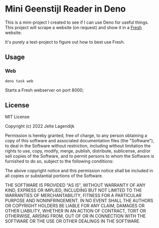 # Mini Geenstijl Reader in Deno

This is a mini-project I created to see if I can use Deno for useful things.
This project will scrape a website (on request) and show it in a
[Fresh](https://fresh.deno.dev/) website.

It's purely a test-project to figure out how to best use Fresh.

## Usage

### Web

```
deno task web
```

Starts a Fresh webserver on port 8000;

## License

MIT License

Copyright (c) 2022 Jelte Lagendijk

Permission is hereby granted, free of charge, to any person obtaining a copy of
this software and associated documentation files (the "Software"), to deal in
the Software without restriction, including without limitation the rights to
use, copy, modify, merge, publish, distribute, sublicense, and/or sell copies of
the Software, and to permit persons to whom the Software is furnished to do so,
subject to the following conditions:

The above copyright notice and this permission notice shall be included in all
copies or substantial portions of the Software.

THE SOFTWARE IS PROVIDED "AS IS", WITHOUT WARRANTY OF ANY KIND, EXPRESS OR
IMPLIED, INCLUDING BUT NOT LIMITED TO THE WARRANTIES OF MERCHANTABILITY, FITNESS
FOR A PARTICULAR PURPOSE AND NONINFRINGEMENT. IN NO EVENT SHALL THE AUTHORS OR
COPYRIGHT HOLDERS BE LIABLE FOR ANY CLAIM, DAMAGES OR OTHER LIABILITY, WHETHER
IN AN ACTION OF CONTRACT, TORT OR OTHERWISE, ARISING FROM, OUT OF OR IN
CONNECTION WITH THE SOFTWARE OR THE USE OR OTHER DEALINGS IN THE SOFTWARE.
